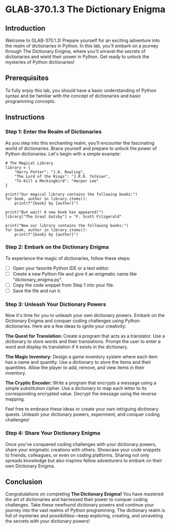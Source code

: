 # GLAB-370.1.3 The Dictionary Enigma

## Introduction
Welcome to GLAB-370.1.3! Prepare yourself for an exciting adventure into the realm of dictionaries in Python. In this lab, you'll embark on a journey through The Dictionary Enigma, where you'll unravel the secrets of dictionaries and wield their power in Python. Get ready to unlock the mysteries of Python dictionaries!

## Prerequisites
To fully enjoy this lab, you should have a basic understanding of Python syntax and be familiar with the concept of dictionaries and basic programming concepts.

## Instructions

### Step 1: Enter the Realm of Dictionaries
As you step into this enchanting realm, you'll encounter the fascinating world of dictionaries. Brace yourself and prepare to unlock the power of Python dictionaries. Let's begin with a simple example:

```
# The Magical Library
library = {
    "Harry Potter": "J.K. Rowling",
    "The Lord of the Rings": "J.R.R. Tolkien",
    "To Kill a Mockingbird": "Harper Lee"
}

print("Our magical library contains the following books:")
for book, author in library.items():
    print(f"{book} by {author}")

print("But wait! A new book has appeared!")
library["The Great Gatsby"] = "F. Scott Fitzgerald"

print("Now our library contains the following books:")
for book, author in library.items():
    print(f"{book} by {author}")

```
### Step 2: Embark on the Dictionary Enigma
To experience the magic of dictionaries, follow these steps:

- [ ] Open your favorite Python IDE or a text editor.
- [ ] Create a new Python file and give it an enigmatic name like "dictionary_enigma.py".
- [ ] Copy the code snippet from Step 1 into your file.
- [ ] Save the file and run it.

### Step 3: Unleash Your Dictionary Powers
Now it's time for you to unleash your own dictionary powers. Embark on the Dictionary Enigma and conquer coding challenges using Python dictionaries. Here are a few ideas to ignite your creativity:

**The Quest for Translation:** Create a program that acts as a translator. Use a dictionary to store words and their translations. Prompt the user to enter a word and display its translation if it exists in the dictionary.

**The Magic Inventory:** Design a game inventory system where each item has a name and quantity. Use a dictionary to store the items and their quantities. Allow the player to add, remove, and view items in their inventory.

**The Cryptic Encoder:** Write a program that encrypts a message using a simple substitution cipher. Use a dictionary to map each letter to its corresponding encrypted value. Decrypt the message using the reverse mapping.

Feel free to embrace these ideas or create your own intriguing dictionary quests. Unleash your dictionary powers, experiment, and conquer coding challenges!

### Step 4: Share Your Dictionary Enigma
Once you've conquered coding challenges with your dictionary powers, share your enigmatic creations with others. Showcase your code snippets to friends, colleagues, or even on coding platforms. Sharing not only spreads knowledge but also inspires fellow adventurers to embark on their own Dictionary Enigma.

## Conclusion
Congratulations on completing **The Dictionary Enigma!** You have mastered the art of dictionaries and harnessed their power to conquer coding challenges. Take these newfound dictionary powers and continue your journey into the vast realms of Python programming. The dictionary realm is full of mysteries and possibilities—keep exploring, creating, and unraveling the secrets with your dictionary powers!
